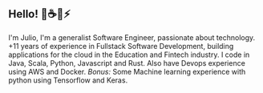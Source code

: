 ## Hello! 🦀☕🐍⚡
I'm Julio, I'm a generalist Software Engineer, passionate about technology. 
+11 years of experience in Fullstack Software Development, building applications for the cloud in the Education and Fintech industry. I code in Java, Scala, Python, Javascript and Rust.
Also have Devops experience using AWS and Docker.
*Bonus:* Some Machine learning experience with python using Tensorflow and Keras.
